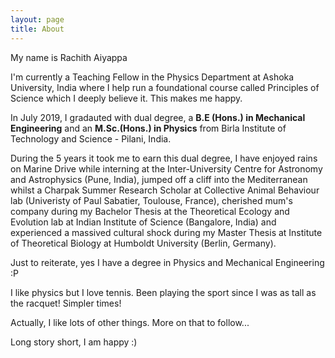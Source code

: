 ```yaml
---
layout: page
title: About
---
```


My name is Rachith Aiyappa

I'm currently a Teaching Fellow in the Physics Department at Ashoka University, India where I help run a foundational course called Principles of Science which I deeply believe it. This makes me happy.

In July 2019, I gradauted with dual degree, a **B.E (Hons.) in Mechanical Engineering** and an **M.Sc.(Hons.) in Physics** from Birla Institute of Technology and Science - Pilani, India.

During the 5 years it took me to earn this dual degree, I have enjoyed rains on Marine Drive while interning at the Inter-University Centre for Astronomy and Astrophysics (Pune, India), jumped off a cliff into the Mediterranean whilst a Charpak Summer Research Scholar at Collective Animal Behaviour lab (Univeristy of Paul Sabatier, Toulouse, France), cherished mum's company during my Bachelor Thesis at the Theoretical Ecology and Evolution lab at Indian Institute of Science (Bangalore, India) and experienced a massived cultural shock during my Master Thesis at Institute of Theoretical Biology at Humboldt University (Berlin, Germany).

Just to reiterate, yes I have a degree in Physics and Mechanical Engineering :P

I like physics but I love tennis. Been playing the sport since I was as tall as the racquet! Simpler times!

Actually, I like lots of other things. More on that to follow...

Long story short, I am happy :)
